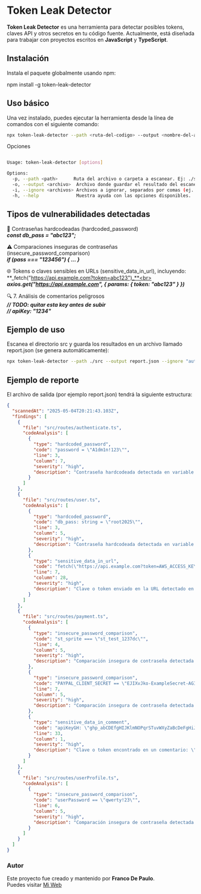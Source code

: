 # Token Leak Detector

**Token Leak Detector** es una herramienta para detectar posibles tokens, claves API y otros secretos en tu código fuente. Actualmente, está diseñada para trabajar con proyectos escritos en **JavaScript** y **TypeScript**.

## Instalación

Instala el paquete globalmente usando npm:

npm install -g token-leak-detector

## Uso básico

Una vez instalado, puedes ejecutar la herramienta desde la línea de comandos con el siguiente comando:

```bash
npx token-leak-detector --path <ruta-del-codigo> --output <nombre-del-archivo-de-reporte>
```

Opciones

```bash

Usage: token-leak-detector [options]

Options:
  -p, --path <path>      Ruta del archivo o carpeta a escanear. Ej: ./src
  -o, --output <archivo>  Archivo donde guardar el resultado del escaneo en formato JSON
  -i, --ignore <archivos> Archivos a ignorar, separados por comas (ej. "token.ts,secret.ts")
  -h, --help              Muestra ayuda con las opciones disponibles.

```

## Tipos de vulnerabilidades detectadas

🔐 Contraseñas hardcodeadas (hardcoded_password)<br>
**_const db_pass = "abc123";_**

⚠️ Comparaciones inseguras de contraseñas (insecure_password_comparison)<br>
**_if (pass === "123456") { ... }_**

🌐 Tokens o claves sensibles en URLs (sensitive_data_in_url), incluyendo:<br>
**_fetch("https://api.example.com?token=abc123")_**<br>
**_axios.get("https://api.example.com", { params: { token: "abc123" } })_**

🔍 7. Análisis de comentarios peligrosos<br>
**_// TODO: quitar esta key antes de subir<br>
// apiKey: "1234"_**

## Ejemplo de uso

Escanea el directorio src y guarda los resultados en un archivo llamado report.json (se genera automáticamente):

```bash
npx token-leak-detector --path ./src --output report.json --ignore "authConfig.ts"
```

## Ejemplo de reporte

El archivo de salida (por ejemplo report.json) tendrá la siguiente estructura:

```json
{
  "scannedAt": "2025-05-04T20:21:43.103Z",
  "findings": [
    {
      "file": "src/routes/authenticate.ts",
      "codeAnalysis": [
        {
          "type": "hardcoded_password",
          "code": "password = \"A1dm1n!123\"",
          "line": 3,
          "column": 7,
          "severity": "high",
          "description": "Contraseña hardcodeada detectada en variable \"password\""
        }
      ]
    },
    {
      "file": "src/routes/user.ts",
      "codeAnalysis": [
        {
          "type": "hardcoded_password",
          "code": "db_pass: string = \"root2025\"",
          "line": 3,
          "column": 5,
          "severity": "high",
          "description": "Contraseña hardcodeada detectada en variable \"db_pass\""
        },
        {
          "type": "sensitive_data_in_url",
          "code": "fetch(\"https://api.example.com?token=AWS_ACCESS_KEY_ID=AKIAIOSFODNN7EXAMPLE\")",
          "line": 7,
          "column": 28,
          "severity": "high",
          "description": "Clave o token enviado en la URL detectado en la llamada fetch"
        }
      ]
    },
    {
      "file": "src/routes/payment.ts",
      "codeAnalysis": [
        {
          "type": "insecure_password_comparison",
          "code": "st_sprite === \"st_test_1237dc\"",
          "line": 4,
          "column": 5,
          "severity": "high",
          "description": "Comparación insegura de contraseña detectada: \"st_test_1237dc\""
        },
        {
          "type": "insecure_password_comparison",
          "code": "PAYPAL_CLIENT_SECRET == \"EJIXvJko-ExampleSecret-AGIXJAI01\"",
          "line": 7,
          "column": 5,
          "severity": "high",
          "description": "Comparación insegura de contraseña detectada: \"EJIXvJko-ExampleSecret-AGIXJAI01\""
        },
        {
          "type": "sensitive_data_in_comment",
          "code": "apiKeyGH: \"ghp_abCDEfgHIJKlmNOPqrSTuvWXyZaBcDeFgHiJ\"",
          "line": 33,
          "column": 1,
          "severity": "high",
          "description": "Clave o token encontrado en un comentario: \"apiKeyGH: \"ghp_abCDEfgHIJKlmNOPqrSTuvWXyZaBcDeFgHiJ\"\""
        }
      ]
    },
    {
      "file": "src/routes/userProfile.ts",
      "codeAnalysis": [
        {
          "type": "insecure_password_comparison",
          "code": "userPassword == \"qwerty!23\"",
          "line": 6,
          "column": 5,
          "severity": "high",
          "description": "Comparación insegura de contraseña detectada: \"qwerty!23\""
        }
      ]
    }
  ]
}
```

### Autor

Este proyecto fue creado y mantenido por **Franco De Paulo**.<br>
Puedes visitar [Mi Web](https://frandepe.vercel.app/)
